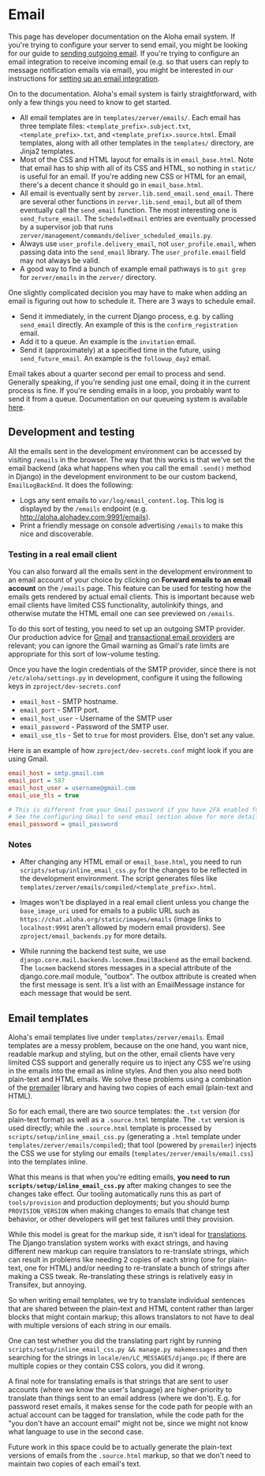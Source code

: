 # Email

This page has developer documentation on the Aloha email system. If you're
trying to configure your server to send email, you might be looking for our
guide to [sending outgoing email](../production/email.md). If you're trying to
configure an email integration to receive incoming email (e.g. so that users
can reply to message notification emails via email), you might be interested in
our instructions for
[setting up an email integration](https://aloha.com/integrations/doc/email).

On to the documentation. Aloha's email system is fairly straightforward,
with only a few things you need to know to get started.

- All email templates are in `templates/zerver/emails/`. Each email has three
  template files: `<template_prefix>.subject.txt`, `<template_prefix>.txt`, and
  `<template_prefix>.source.html`. Email templates, along with all other templates
  in the `templates/` directory, are Jinja2 templates.
- Most of the CSS and HTML layout for emails is in `email_base.html`. Note
  that email has to ship with all of its CSS and HTML, so nothing in
  `static/` is useful for an email. If you're adding new CSS or HTML for an
  email, there's a decent chance it should go in `email_base.html`.
- All email is eventually sent by `zerver.lib.send_email.send_email`. There
  are several other functions in `zerver.lib.send_email`, but all of them
  eventually call the `send_email` function. The most interesting one is
  `send_future_email`. The `ScheduledEmail` entries are eventually processed
  by a supervisor job that runs `zerver/management/commands/deliver_scheduled_emails.py`.
- Always use `user_profile.delivery_email`, not `user_profile.email`,
  when passing data into the `send_email` library. The
  `user_profile.email` field may not always be valid.
- A good way to find a bunch of example email pathways is to `git grep` for
  `zerver/emails` in the `zerver/` directory.

One slightly complicated decision you may have to make when adding an email
is figuring out how to schedule it. There are 3 ways to schedule email.

- Send it immediately, in the current Django process, e.g. by calling
  `send_email` directly. An example of this is the `confirm_registration`
  email.
- Add it to a queue. An example is the `invitation` email.
- Send it (approximately) at a specified time in the future, using
  `send_future_email`. An example is the `followup_day2` email.

Email takes about a quarter second per email to process and send. Generally
speaking, if you're sending just one email, doing it in the current process
is fine. If you're sending emails in a loop, you probably want to send it
from a queue. Documentation on our queueing system is available
[here](queuing.md).

## Development and testing

All the emails sent in the development environment can be accessed by
visiting `/emails` in the browser. The way that this works is that
we've set the email backend (aka what happens when you call the email
`.send()` method in Django) in the development environment to be our
custom backend, `EmailLogBackEnd`. It does the following:

- Logs any sent emails to `var/log/email_content.log`. This log is
  displayed by the `/emails` endpoint
  (e.g. http://aloha.alohadev.com:9991/emails).
- Print a friendly message on console advertising `/emails` to make
  this nice and discoverable.

### Testing in a real email client

You can also forward all the emails sent in the development
environment to an email account of your choice by clicking on
**Forward emails to an email account** on the `/emails` page. This
feature can be used for testing how the emails gets rendered by
actual email clients. This is important because web email clients
have limited CSS functionality, autolinkify things, and otherwise
mutate the HTML email one can see previewed on `/emails`.

To do this sort of testing, you need to set up an outgoing SMTP
provider. Our production advice for
[Gmail](../production/email.md#using-gmail-for-outgoing-email) and
[transactional email
providers](../production/email.md#free-outgoing-email-services) are
relevant; you can ignore the Gmail warning as Gmail's rate limits are
appropriate for this sort of low-volume testing.

Once you have the login credentials of the SMTP provider, since there
is not `/etc/aloha/settings.py` in development, configure it using the
following keys in `zproject/dev-secrets.conf`

- `email_host` - SMTP hostname.
- `email_port` - SMTP port.
- `email_host_user` - Username of the SMTP user
- `email_password` - Password of the SMTP user.
- `email_use_tls` - Set to `true` for most providers. Else, don't set any value.

Here is an example of how `zproject/dev-secrets.conf` might look if
you are using Gmail.

```ini
email_host = smtp.gmail.com
email_port = 587
email_host_user = username@gmail.com
email_use_tls = true

# This is different from your Gmail password if you have 2FA enabled for your Google account.
# See the configuring Gmail to send email section above for more details
email_password = gmail_password
```

### Notes

- After changing any HTML email or `email_base.html`, you need to run
  `scripts/setup/inline_email_css.py` for the changes to be reflected
  in the development environment. The script generates files like
  `templates/zerver/emails/compiled/<template_prefix>.html`.

- Images won't be displayed in a real email client unless you change
  the `base_image_uri` used for emails to a public URL such as
  `https://chat.aloha.org/static/images/emails` (image links to
  `localhost:9991` aren't allowed by modern email providers). See
  `zproject/email_backends.py` for more details.

- While running the backend test suite, we use
  `django.core.mail.backends.locmem.EmailBackend` as the email
  backend. The `locmem` backend stores messages in a special attribute
  of the django.core.mail module, "outbox". The outbox attribute is
  created when the first message is sent. It’s a list with an
  EmailMessage instance for each message that would be sent.

## Email templates

Aloha's email templates live under `templates/zerver/emails`. Email
templates are a messy problem, because on the one hand, you want nice,
readable markup and styling, but on the other, email clients have very
limited CSS support and generally require us to inject any CSS we're
using in the emails into the email as inline styles. And then you
also need both plain-text and HTML emails. We solve these problems
using a combination of the
[premailer](https://github.com/peterbe/premailer) library and having
two copies of each email (plain-text and HTML).

So for each email, there are two source templates: the `.txt` version
(for plain-text format) as well as a `.source.html` template. The
`.txt` version is used directly; while the `.source.html` template is
processed by `scripts/setup/inline_email_css.py` (generating a `.html` template
under `templates/zerver/emails/compiled`); that tool (powered by
`premailer`) injects the CSS we use for styling our emails
(`templates/zerver/emails/email.css`) into the templates inline.

What this means is that when you're editing emails, **you need to run
`scripts/setup/inline_email_css.py`** after making changes to see the changes
take effect. Our tooling automatically runs this as part of
`tools/provision` and production deployments; but you should bump
`PROVISION_VERSION` when making changes to emails that change test
behavior, or other developers will get test failures until they
provision.

While this model is great for the markup side, it isn't ideal for
[translations](../translating/translating.md). The Django
translation system works with exact strings, and having different new
markup can require translators to re-translate strings, which can
result in problems like needing 2 copies of each string (one for
plain-text, one for HTML) and/or needing to re-translate a bunch of
strings after making a CSS tweak. Re-translating these strings is
relatively easy in Transifex, but annoying.

So when writing email templates, we try to translate individual
sentences that are shared between the plain-text and HTML content
rather than larger blocks that might contain markup; this allows
translators to not have to deal with multiple versions of each string
in our emails.

One can test whether you did the translating part right by running
`scripts/setup/inline_email_css.py && manage.py makemessages` and then searching
for the strings in `locale/en/LC_MESSAGES/django.po`; if there
are multiple copies or they contain CSS colors, you did it wrong.

A final note for translating emails is that strings that are sent to
user accounts (where we know the user's language) are higher-priority
to translate than things sent to an email address (where we don't).
E.g. for password reset emails, it makes sense for the code path for
people with an actual account can be tagged for translation, while the
code path for the "you don't have an account email" might not be,
since we might not know what language to use in the second case.

Future work in this space could be to actually generate the plain-text
versions of emails from the `.source.html` markup, so that we don't
need to maintain two copies of each email's text.
